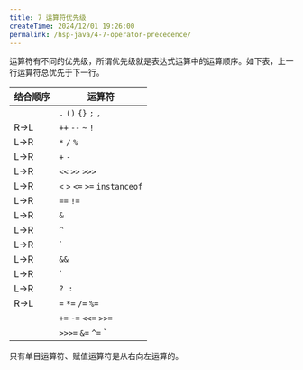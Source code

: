 ```yaml
---
title: 7 运算符优先级
createTime: 2024/12/01 19:26:00
permalink: /hsp-java/4-7-operator-precedence/
---
```


运算符有不同的优先级，所谓优先级就是表达式运算中的运算顺序。如下表，上一行运算符总优先于下一行。



| 结合顺序 | 运算符                            |
| ---- | ------------------------------ |
|      | `.`  `()`  `{}`  `;`  `,`      |
| R→L  | `++`  `--`  `~`  `!`           |
| L→R  | `*` `/` `%`                    |
| L→R  | `+` `-`                        |
| L→R  | `<<` `>>` `>>>`                |
| L→R  | `<` `>` `<=` `>=` `instanceof` |
| L→R  | `==` `!=`                      |
| L→R  | `&`                            |
| L→R  | `^`                            |
| L→R  | `|`                            |
| L→R  | `&&`                           |
| L→R  | `||`                           |
| L→R  | `? :`                          |
| R→L  | `=` `*=` `/=` `%=`             |
|      | `+=` `-=` `<<=` `>>=`          |
|      | `>>>=` `&=` `^=` `|=`          |


只有单目运算符、赋值运算符是从右向左运算的。

